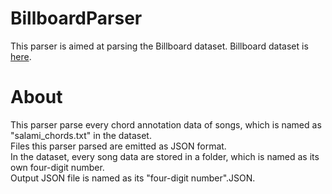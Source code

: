 # BillboardParser

This parser is aimed at parsing the Billboard dataset.
Billboard dataset is [here](http://ddmal.music.mcgill.ca/billboard).

# About

This parser parse every chord annotation data of songs, which is named as "salami_chords.txt" in the dataset.  
Files this parser parsed are emitted as JSON format.  
In the dataset, every song data are stored in a folder, which is named as its own four-digit number.  
Output JSON file is named as its "four-digit number".JSON.  
